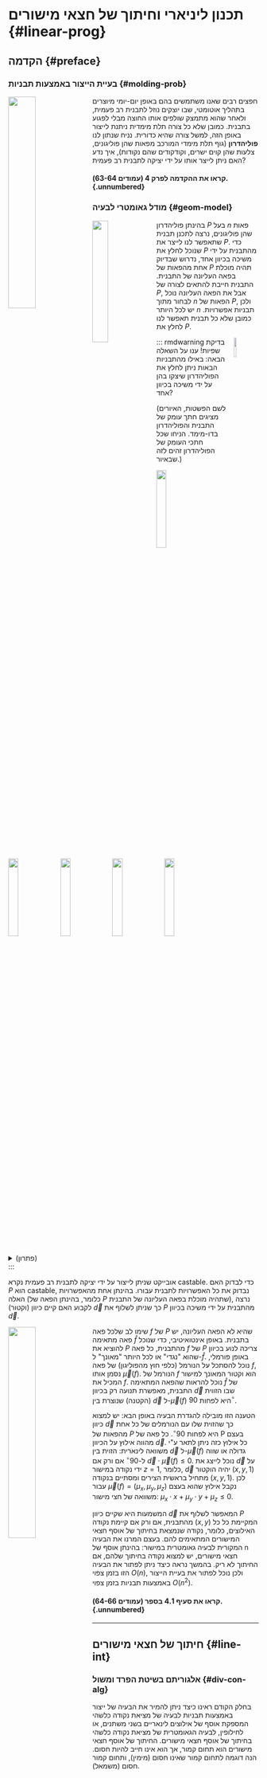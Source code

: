 # תכנון ליניארי וחיתוך של חצאי מישורים {#linear-prog}

## הקדמה {#preface}

### בעיית הייצור באמצעות תבניות {#molding-prob}

<img src="images/4/molding-casting.jpg" align="left" width="33%"/> חפצים רבים שאנו משתמשים בהם באופן יום-יומי מיוצרים בתהליך אוטומטי, שבו יוצקים נוזל לתבנית רב פעמית, ולאחר שהוא מתמצק שולפים אותו החוצה מבלי לפגוע בתבנית. כמובן שלא כל צורה תלת מימדית ניתנת לייצור באופן הזה, למשל צורה שהיא כדורית. נניח שנתון לנו **פוליהדרון** (גוף תלת מימדי המורכב מפאות שהן פוליגונים, צלעות שהן קוים ישרים, וקודקודים שהם נקודות), איך נדע האם ניתן לייצר אותו על ידי יציקה לתבנית רב פעמית?

#### קראו את ההקדמה לפרק 4 (עמודים 63-64). {.unnumbered}

### מודל גאומטרי לבעיה {#geom-model}

<img src="images/4/mold.jpg" align="left" width="25%"/> בהינתן פוליהדרון $P$ בעל $n$ פאות שהן פוליגונים, נרצה לתכנן תבנית שתאפשר לנו לייצר את $P$. כדי שנוכל לחלץ את $P$ מהתבנית על ידי משיכה בכיוון אחד, נדרוש שבדיוק אחת מהפאות של $P$ תהיה מוכלת בפאה העליונה של התבנית. התבנית חייבת להתאים לצורה של $P$, אבל את הפאה העליונה נוכל לבחור מתוך $n$ הפאות של $P$, ולכן יש לכל היותר $n$ תבניות אפשרויות. כמובן שלא כל תבנית תאפשר לנו לחלץ את $P$.

::: rmdwarning
<img src="images/question.png" align="right" width="10%" style="padding:0px 0px 0px 10px"/> בדיקת שפיות! ענו על השאלה הבאה: באילו מהתבניות הבאות ניתן לחלץ את הפוליהדרון שיצקו בהן על ידי משיכה בכיוון אחד?

(לשם הפשטות, האיורים מציגים חתך עומק של התבנית והפוליהדרון בדו-מימד. הניחו שכל חתכי העומק של הפוליהדרון זהים לזה שבאיור.)

<img src="images/4/mold1.jpg" width="20%"/> <img src="images/4/mold2.jpg" width="20%"/> <img src="images/4/mold3.jpg" width="20%"/> <img src="images/4/mold4.jpg" width="20%"/> <img src="images/4/mold5.jpg" width="20%"/>

<details>

<summary>(פתרון)</summary>
שלושת התבניות הראשונות משמאל.

</details>
:::

אובייקט שניתן לייצור על ידי יציקה לתבנית רב פעמית נקרא castable. כדי לבדוק האם $P$ הוא castable, נבדוק את כל האפשרויות לתבנית עבורו. בהינתן אחת מהאפשרויות האלה (כלומר, בהינתן הפאה של $P$ שתהיה מוכלת בפאה העליונה של התבנית), נרצה לקבוע האם קיים כיוון (וקטור) $\overrightarrow{d}$ כך שניתן לשלוף את $P$ מהתבנית על ידי משיכה בכיוון $\overrightarrow{d}$.

<img src="images/4/angle.jpg" align="left" width="33%"/> שימו לב שלכל פאה $f$ של $P$ שהיא לא הפאה העליונה, יש פאה מתאימה $\hat{f}$ בתבנית. באופן אינטואיטיבי, כדי שנוכל להוציא את $P$ מהתבנית, כל פאה $f$ של $P$ צריכה לנוע בכיוון שהוא "נגדי" או לכל היותר "מאונך" ל-$\hat{f}$. באופן פורמלי, נוכל להסתכל על הנורמל (כלפי חוץ מהפוליגון) של פאה $f$, נסמן אותו $\overrightarrow{\mu}( f )$. הנורמל של $f$ הוא וקטור המאונך למישור המכיל את $f$. נוכל להראות שהפאה המתאימה $\hat{f}$ של התבנית, מאפשרת תנועה רק בכיוון $\overrightarrow{d}$ שבו הזווית (הקטנה) שנוצרת בין $\overrightarrow{d}$ ל-$\overrightarrow{\mu}( f )$ היא לפחות $90 ^\circ$.

הטענה הזו מובילה להגדרת הבעיה באופן הבא: יש למצוא כיוון $\overrightarrow{d}$ כך שהזוית שלו עם הנורמלים של כל אחת מהפאות של $P$ היא לפחות $90 ^\circ$. כל פאה של P בעצם מהווה אילוץ על הכיוון $\overrightarrow{d}$. כל אילוץ כזה ניתן לתאר ע"י משוואה לינארית: הזוית בין $\overrightarrow{d}$ ל-$\overrightarrow{\mu}( f )$ גדולה או שווה ל-$90 ^\circ$ אם ורק אם $\overrightarrow{d} \cdot \overrightarrow{\mu}( f ) \le 0$. נוכל לייצג את $\overrightarrow{d}$ על ידי נקודה במישור $z = 1$, כלומר, $\overrightarrow{d}$ יהיה הוקטור $(x,y,1)$ מתחיל בראשית הצירים ומסתיים בנקודה $(x, y, 1 )$. לכן עבור $\overrightarrow{\mu}( f ) =( \mu_x, \mu_y, \mu_z )$ נקבל אילוץ שהוא בעצם משוואה של חצי מישור: $\mu_x \cdot x + \mu_y \cdot y + \mu_z \le 0$.

המשמעות היא שקיים כיוון $\overrightarrow{d}$ המאפשר לשלוף את $P$ מהתבנית, אם ורק אם קיימת נקודה $( x, y )$ המקיימת כל כל האילוצים, כלומר, נקודה שנמצאת בחיתוך של אוסף חצאי המישורים המתאימים להם. בעצם המרנו את הבעיה המקורית לבעיה גאומטרית במישור: בהינתן אוסף של n חצאי מישורים, יש למצוא נקודה בחיתוך שלהם, אם החיתוך לא ריק. בהמשך נראה כיצד ניתן לפתור את הבעיה הזו בזמן צפוי $O ( n )$, ולכן נוכל לפתור את בעיית הייצור באמצעות תבניות בזמן צפוי $O ( n^2 )$.

#### קראו את סעיף 4.1 בספר (עמודים 64-66). {.unnumbered}

<hr class="mt-5 mb-5"/>

## חיתוך של חצאי מישורים {#line-int}

### אלגוריתם בשיטת הפרד ומשול {#div-con-alg}

בחלק הקודם ראינו כיצד ניתן להמיר את הבעיה של ייצור באמצעות תבניות לבעיה של מציאת נקודה כלשהי המספקת אוסף של אילוצים לינאריים בשני משתנים, או לחילופין, לבעיה הגאומטרית של מציאת נקודה כלשהי בחיתוך של אוסף חצאי מישורים. החיתוך של אוסף חצאי מישורים הוא תחום קמור, אך הוא אינו חייב להיות חסום. הנה דוגמה לתחום קמור שאינו חסום (מימין), ותחום קמור חסום (משמאל).

<p align="center" width="100%">

<img src="images/4/bounded_and_unbounded.jpg" width="70%"/>

</p>

לפני שנדבר על הבעיה של מציאת נקודה כלשהי בחיתוך, נראה קודם כיצד ניתן למצוא את קבוצת כל הנקודות בחיתוך. בחלקו הראשון של סעיף 4.2 בספר הלימוד תקראו על אלגוריתם IntersectHalfPlanes, המקבל כקלט אוסף $H$ של חצאי מישורים, ומחשב את התחום הקמור שהוא החיתוך שלהם. זהו אלגוריתם הפועל בשיטת הפרד ומשול: הוא מחלק את הקבוצה $H$ באופן שרירותי לשתי קבוצות, מחשב את החיתוך של כל אחת מהן באופן רקורסיבי, ולאחר מכן מחשב את החיתוך של שני התחומים הקמורים שהתקבלו בעזרת פרוצדורה נוספת בשם IntesectConvexRegions.

את אלגוריתם IntersectConvexRegions לחישוב החיתוך בין תחומים קמורים נתאר בהמשך החלק הזה.

#### קראו את חלקו הראשון של סעיף 4.2 בספר הלימוד (עמודים 66--68). {.unnumbered}

### חיתוך של פוליגונים קמורים {#convex-int}

בחלק השלישי של יחידה 2 (המדבר על פעולות בוליאניות), ראינו שניתן לחשב את החיתוך של שני פוליגונים (לא בהכרח קמורים) בזמן O ( ( n + k ) log n ), כאשר k הוא מספר נקודות חיתוך, בעזרת האלגוריתם MapOverlay.

::: rmdwarning
<img src="images/question.png" align="right" width="10%" style="padding:0px 0px 0px 10px"/> <img src="images/4/question.jpg" align="left" width="30%"/> מהו המספר המקסימלי האפשרי של נקודות חיתוך בין צלעות של שני פוליגונים קמורים בעלי $n$ קודקודים כל אחד? נסו לצייר שני פוליגונים קמורים עם מספר מקסימלי של נקודות חיתוך.

<details>

<summary>(פתרון)</summary>

המספר המקסימלי האפשרי של נקודות חיתוך בין שני פוליגונים קמורים $C_1$ ו-$C_2$ בעלי
$n$ נקודות כל אחד, הוא
$2 n$. הסיבה היא שכל צלע $e$ של $C_1$ יכולה להחתך עם לכל היותר שתי צלעות של $C_2$: אם $e$ היתה נחתכת עם יותר משתי צלעות של $C_2$, אז $C_2$ לא היה יכול להיות קמור.

<p align="center" width="100%">

<img src="images/4/convex_intersection.jpg" width="40%"/>

</p>

הנה דוגמה למשפחה של זוגות פוליגונים קמורים $C_1$ ו-$C_2$ כך שכל צלע של $C_1$ נחתכת עם בדיוק שתי צלעות של $C_2$: אלו זוגות של פוליגונים משוכללים בעלי $n$ צלעות המסובבים בזוית שונה שונה סביב המרכז.

<p align="center" width="100%">

<img src="images/4/max_convex_intersection.jpg" width="70%"/>

</p>

</details>
:::

אם נשתמש באלגוריתם MapOverlay עבור מציאת החיתוך בין פוליגונים קמורים, זמן הריצה יהיה $O ( n \log n )$, כי כמו שראינו בשאלה למעלה, $k \le 2 n$. לכן, לפי שיטת האב (Master Theorem), זמן הריצה הכולל עבור אלגוריתם IntersectHalfPlanes יהיה $O ( n \log^2 n )$. האם בכל זאת ניתן לחשב את החיתוך באופן יעיל יותר עבור תחומים קמורים? התשובה היא כן! (זכרו שתמיד נשאף לזמן ריצה לינארי, או $O ( n \log n )$...)

אלגוריתם MapOverlay משתמש בשיטת הישר הסורק, ולזמן הריצה שלו יש שני גורמים. הגורם הראשון הוא $( n + k )$ -- מספר המאורעות. הגורם השני הוא $\log n$ -- הזמן לטיפול במאורע, כלומר, עדכון הסטטוס (שיכול להכיל $O ( n )$ קטעים), והוספת מאורע לתור המאורעות בכל פעם שמצאנו נקודת חיתוך. אך האם זהו המצב גם עבור פוליגונים קמורים?

למעשה, עבור פוליגונים קמורים יהיו לכל היותר 4 צלעות שחותכות את הישר הסורק בכל רגע נתון. נוכל לראות זאת אם נחלק כל פוליגון לשרשרת ימנית ושרשרת שמאלית (מהקודקד הגבוה ביותר לקודקוד הנמוך ביותר). כל שרשרת כזאת היא $y$-מונוטונית, ולכן חותכת את הישר הסורק (האופקי) פעם אחת בלבד.

<p align="center" width="100%">

<img src="images/4/convex_intersection_left_right.jpg" width="70%"/>

</p>

עובדה זו מובילה לכך שהטיפול בכל מאורע יתבצע בזמן קבוע, וכבר לא יהיה לנו צורך במאורעות שהם נקודות חיתוך. באופן זה נקבל אלגוריתם למציאת חיתוך של פוליגונים קמורים עם זמן ריצה של $O ( n )$ בלבד, ובכך נשפר את זמן הריצה עבור חיתוך חצאי מישורים ל-$O ( n \log n )$.

#### קראו את חלקו השני של סעיף 4.2 בספר הלימוד (עמודים 71--68). {.unnumbered}

<hr class="mt-5 mb-5"/>

## תכנון לינארי במישור {#planar-LP}

### מהו תכנון לינארי? {#what-is-LP}

תכנון לינארי היא בעיית אופטימיזציה של ביטוי לינארי, תחת אוסף של אילוצים לינאריים. זוהי בעייה מרכזית בתחום של חקר ביצועים, שבו בעיות אופטימיזציה רבות ניתנות לתאור באמצעות תוכנית לינארית. הבעיה צברה פופולריות רבה משום שהיא שימושית בתחומים רבים נוספים, ולכן במשך השנים נעשו מאמצים רבים למציאת פתרונות יעילים ומהירים עבורה. בסרטון הבא נראה דוגמה לתוכנית כזאת, נזכיר חלק מהכלים הקיימים כיום לפתרון בעיות תכנון לינארי, ונדבר על הקשר בין תכנון לינארי במישור לבעיית החיתוך של חצאי מישורים.

#### צפו בסרטון הבא: {.unnumbered}

<iframe width="560" height="315" src="https://www.youtube.com/embed/r5vnvtTYiEY" title="YouTube video player" frameborder="0" allow="accelerometer; autoplay; clipboard-write; encrypted-media; gyroscope; picture-in-picture; web-share" allowfullscreen>

</iframe>

#### קראו את חלקו הראשון של סעיף 4.3 בספר הלימוד (עמודים 71--72). {.unnumbered}

### אלגוריתם אינקרמנטלי {#inc-alg}

בחלקו השני של סעיף 4.3 בספר הלימוד מתואר אלגוריתם אינקרמנטלי בשם 2DBoundedLP, לפתרון של תוכנית לינארית בשני מימדים. האלגוריתם פועל תחת ההנחה שהתוכנית הלינארית חסומה. לכן, בשלב הזה נניח כי ניתן למצוא ולהוסיף לתוכנית הלינארית שני חצאי מישורים $m_1, m_2$, שיגרמו לכך שהתוכנית תהיה חסומה בכיוון $\overrightarrow{c}$, אך לא ישנו את הפתרון האופטימלי במקרה שבו התוכנית חסומה. בהמשך נראה כיצד להימנע מהנחה זו ולקבוע מראש האם התוכנית חסומה או לא.

האלגוריתם האינקרמנטלי מתחיל מפתרון עבור $C_0 = m_1 \cap m_2$, ואז מוסיף את יתר חצאי המישורים $h_1, \dots, h_n$ לפי הסדר. בשלב ה-$i$, האלגוריתם ימצא קודקוד v_i שהוא הנקודה שממקסמת את פונקציית המטרה בחיתוך $C_i = m_1 \cap m_2 \cap h_1 \cap h_2 \cap \dots \cap h_i$. הרעיון הוא שבכל שלב מצמצמים את התחום הפיזיבילי, ויש שתי אפשרויות עבור $v_i$:

אם $v_{i-1}\in h_i$ (כמו באיור הימני למטה), אז $h_i$ לא שינה את הפתרון האופטימלי ולכן $v_i = v_{i-1}$. אחרת, $h_i$ גרם לכך ש-$C_i$ כבר לא כולל את $v_{i-1}$ (כמו באיור השמאלי למטה). בספר תראו הוכחה לכך שבמקרה זה, אם $C_i$ לא ריק, אז $v_i$ בהכרח נמצא על הישר $\ell_i$ המגדיר את חצי המישור $h_i$.

<p align="center" width="100%">

<img src="images/4/incremental_case1.jpg" width="40%"/> <img src="images/4/incremental_case2.jpg" width="40%"/>

</p>

באופן די מאכזב, זמן הריצה המתקבל מאלגוריתם זה הוא $O(n^2)$, מכיון שבמקרה השני נצטרך לחשב את החיתוך של $\ell_i$ עם חצאי המישורים $m_1, m_2, h_1, \dots, h_{i-1}$. לכן, במקרה הגרוע, זמן הריצה עבור השלב ה-$i$ יהיה $O(i)$.

::: rmdwarning
<img src="images/question.png" align="right" width="10%" style="padding:0px 0px 0px 10px"/> כמה פעמים יתעדכן הפתרון? נסו לחשוב על המקרה הגרוע ביותר: כמה פעמים לכל היותר יכול לקרות המקרה השני, בו נצטרך לעדכן את $v_i$ בזמן $O(i)$?

(התשובה נמצאת בפסקה האחרונה של סעיף 4.3 בספר הלימוד)
:::

בהמשך נראה כיצד בחירה רנדומית של הסדר בו מוסיף האלגוריתם את חצאי המישורים, מובילה לתוחלת זמן ריצה לינארית.

#### קראו את חלקו השני של סעיף 4.3 בספר הלימוד (עמודים 73--76). {.unnumbered}

### אלגוריתם רנדומי {#rand-alg}

כמו שהובטח בחלקים הקודמים, תכנון לינארי במישור אכן ניתן לפיתרון בזמן צפוי של $O( n )$, על ידי האלגוריתם
2DRandomizedBoundedLP אותו נציג בחלק זה. זהו כמובן אלגוריתם רנדומי, והוא זהה כמעט לחלוטין לאלגוריתם האינקרמטלי שהוצג בסעיף הקודם: ההבדל היחידי הוא בשורה השנייה של האלגוריתם, שם מחשבים פרמוטציה אקראית של חצאי המישורים בעזרת פרוצדורה בשם RandomPermutation.

בסרטון הבא נראה כיצד שינוי זה, שנראה לכאורה כאילו אינו משפיע על האלגוריתם, מוביל לתופעה מעניינת ביותר: תוחלת זמן ריצה תהיה לינארית. כלומר, כאשר מגרילים את הסדר בו האלגוריתם האינקמנטלי בוחן את חצאי המישורים, מקבלים שבממוצע על פני כל הפרמוטציות האפשריות, זמן הריצה הוא $O( n )$.

#### צפו בסרטון הבא: {.unnumbered}

<iframe width="560" height="315" src="https://www.youtube.com/embed/f8OanQaN_D0" title="YouTube video player" frameborder="0" allow="accelerometer; autoplay; clipboard-write; encrypted-media; gyroscope; picture-in-picture; web-share" allowfullscreen>

</iframe>

#### קראו את סעיף 4.3 בספר הלימוד (עמודים 66--68). {.unnumbered}

### תוכנית לינארית שאינה חסומה {#unbounded-LP}

בסעיפים הקודמים נמנענו מהטיפול במקרה בו התוכנית הלינארית אינה חסומה, על ידי הוספת שני אילוצים מלאכותיים, $m_1,m_2$. בחלק זה נראה כיצד ניתן לבדוק האם תוכנית לינארית היא חסומה, ואם היא לא חסומה, נראה כיצד למצוא שני אילוצים $h_1,h_2$ שישמשו אותנו לאתחול האלגוריתם במקום $m_1,m_2$.

אם התוכנית הלינארית אינה חסומה, אז קיימת קרן $\rho$ המוכלת כולה באיזור הפיזיבילי $C$. הקרן הזו מוגדרת על ידי נקודה p וכיוון $\overrightarrow{d}$. נשים לב שפונקציית המטרה מקבלת ערכים הולכים וגדלים לאורך הקרן rho אם ורק אם הזווית הקטנה בין הוקטור $\overrightarrow{d}$ לוקטור המטרה $\overrightarrow{c}$ קטנה מ-$90 ^\circ$. בנוסף, לכל חצי מישור $h$, הזוית בין $\overrightarrow{d}$ לנורמל $\overrightarrow{\mu}( h )$ של h (בכיוון הצד הפיזיבילי) היא לכל היותר . ניתן לראות דוגמה לכך בציור מטה. נוסף לכך, אוסף האילוצים עבורם $\overrightarrow{\mu}( h )$ בדיוק מאונך ל-$\overrightarrow{d}$ ($h_1, h_5$ באיור), חייב להיות פיזיבילי.

<p align="center" width="100%">

<img src="images/4/unboundedLP.jpg" width="40%"/>

</p>

שימו לב שהבעיה של מציאת הקרן $\rho$ דומה לבעיית הייצור באמצעות תבניות שראינו בחלק הראשון של יחידה זו. מכיוון שכאן הבעיה מוגדרת בשני מימדים, נוכל לפתור אותה על ידי תכנון לינארי במימד אחד, בזמן $O( n )$. בסעיף 4.5 של ספר תוכלו לקרוא תיאור מפורט של פתרון זה.

#### קראו את סעיף 4.4 בספר הלימוד (עמודים 79--82). {.unnumbered}

::: rmdnote
**פתרון אלטרנטיבי**:

<img src="images/4/unbounded-alg-1.jpg" align="left" width="33%"/> דרך אחרת למציאת הקרן $\rho$, היא להתבונן בחצי המישור $h_i$ עבורו הזווית הקטנה בין $\overrightarrow{c}$ ל-$\overrightarrow{\mu}( h_i )$ היא הגדולה ביותר.

&nbsp;  
&nbsp;  

<img src="images/4/unbounded-alg-2.jpg" align="left" width="33%"/> החיתוך בין הישר לבין חצי מישור אחר $h_j$ הוא קרן $\rho$ על . אם לכל $j \neq i$ הזוית הקטנה בין הקרן $\rho$ שמוגדרת על ידי $\ell_1 \cap h_j$ לבין $\overrightarrow{c}$ קטנה או שווה ל-, אז הקרן שראשיתה בנקודה הקיצונית ביותר בכיוון $\overrightarrow{c}$ היא העדות לכך ש-C אינו חסום ביחס ל-$\overrightarrow{c}$.

<img src="images/4/unbounded-alg-3.jpg" align="left" width="33%"/> אחרת, אם עבור $h_j$ כלשהו הזוית הקטנה בין $\rho$ ל-$\overrightarrow{c}$ גדולה מ-, אז חצאי המישורים $h_i$ ו-$h_j$ הם ההוכחה לכך ש-$C$ חסום ביחס ל-$\overrightarrow{c}$. הסיבה לכך היא שהזווית בין $\overrightarrow{c}$ ל-$\overrightarrow{\mu}( h_j )$ קטנה יותר מהזווית בין $\overrightarrow{c}$ ל-$\overrightarrow{\mu}( h_i )$, ולכן הזוית בין $h_j$ ל-$\overrightarrow{c}$ גדולה מ-$90^\circ$.
&nbsp;  

:::
